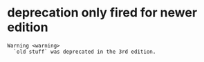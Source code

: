 # deprecation only fired for newer edition

    Warning <warning>
      `old stuff` was deprecated in the 3rd edition.

